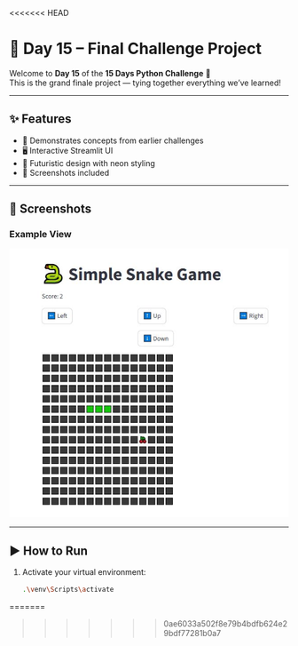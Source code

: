 <<<<<<< HEAD
# 🚀 Day 15 – Final Challenge Project

Welcome to **Day 15** of the **15 Days Python Challenge** 🎉  
This is the grand finale project — tying together everything we’ve learned!

---

## ✨ Features
- 🎯 Demonstrates concepts from earlier challenges
- 🖥️ Interactive Streamlit UI
- 🌌 Futuristic design with neon styling
- 📸 Screenshots included

---

## 📸 Screenshots

### Example View
![Day 15 Screenshot 1](images/day15_screenshot1.jpeg)

---

## ▶️ How to Run

1. Activate your virtual environment:
   ```bash
   .\venv\Scripts\activate
=======

>>>>>>> 0ae6033a502f8e79b4bdfb624e29bdf77281b0a7
